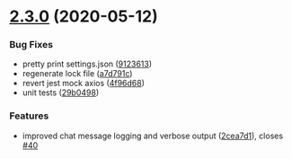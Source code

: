 # [2.3.0](https://github.com/Tarnadas/net64plus-server/compare/2.2.4...2.3.0) (2020-05-12)


### Bug Fixes

* pretty print settings.json ([9123613](https://github.com/Tarnadas/net64plus-server/commit/91236138349bd40a973289f11cbc6e4ba2e8fe12))
* regenerate lock file ([a7d791c](https://github.com/Tarnadas/net64plus-server/commit/a7d791c46188323f906dfb93ad35db8fc792f24e))
* revert jest mock axios ([4f96d68](https://github.com/Tarnadas/net64plus-server/commit/4f96d687ac674381ce7cbe488e8384801814c64a))
* unit tests ([29b0498](https://github.com/Tarnadas/net64plus-server/commit/29b04985761e2e6bbad3bbc362549dbadf51deb8))


### Features

* improved chat message logging and verbose output ([2cea7d1](https://github.com/Tarnadas/net64plus-server/commit/2cea7d19c156e02c3733c5baf753815883dc3e74)), closes [#40](https://github.com/Tarnadas/net64plus-server/issues/40)



